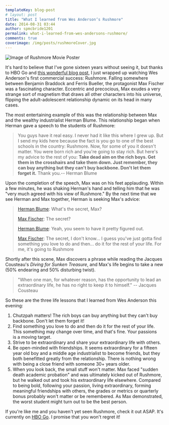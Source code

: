 ```yaml
---
templateKey: blog-post
# layout: post
title: "What I learned from Wes Anderson‘s Rushmore"
date: 2014-08-31 03:44
author: spmcbride1201
permalink: what-i-learned-from-wes-andersons-rushmore/
comments: true
coverimage: /img/posts/rushmoreCover.jpg
---
```


![Image of Rushmore Movie Poster]({{site.baseurl}}/img/posts/1862__rushmore_1998movie_-166x300.jpg)

It's hard to believe that I've gone sixteen years without seeing it, but thanks to HBO Go and <a href="http://www.pastemagazine.com/blogs/lists/2014/08/the-25-best-movies-to-watch-on-hbo-go-august-2014.html" target="_blank">this wonderful blog post</a>, I just wrapped up watching Wes Anderson's first commercial success: Rushmore. Falling somewhere between Benjamin Braddock and Ferris Bueller, the protagonist Max Fischer was a fascinating character. Eccentric and precocious, Max exudes a very strange sort of magnetism that draws all other characters into his universe, flipping the adult-adolescent relationship dynamic on its head in many cases.

The most entertaining example of this was the relationship between Max and the wealthy industrialist Herman Blume. This relationship began when Herman gave a speech to the students of Rushmore:
<blockquote>You guys have it real easy. I never had it like this where I grew up. But I send my kids here because the fact is you go to one of the best schools in the country: Rushmore. Now, for some of you it doesn't matter. You were born rich and you're going to stay rich. But here's my advice to the rest of you: <strong>Take dead aim on the rich boys. Get them in the crosshairs and take them down. Just remember, they can buy anything but they can't buy backbone. Don't let them forget it.</strong> Thank you.-- Herman Blume</blockquote>
Upon the completion of the speech, Max was on his feet applauding. Within a few minutes, he was shaking Herman's hand and telling him that he was "very much agreed with his view of Rushmore." By the next time that we see Herman and Max together, Herman is seeking Max's advice:
<blockquote><a href="http://www.imdb.com/name/nm0000195/?ref_=tt_trv_qu" target="_blank">Herman Blume</a>: What's the secret, Max?

<a href="http://www.imdb.com/name/nm0005403/?ref_=tt_trv_qu" target="_blank">Max Fischer</a>: The secret?

<a href="http://www.imdb.com/name/nm0000195/?ref_=tt_trv_qu" target="_blank">Herman Blume</a>: Yeah, you seem to have it pretty figured out.

<a href="http://www.imdb.com/name/nm0005403/?ref_=tt_trv_qu" target="_blank">Max Fischer</a>: The secret, I don't know... I guess you've just gotta find something you love to do and then... do it for the rest of your life. For me, it's going to Rushmore</blockquote>
Shortly after this scene, Max discovers a phrase while reading the Jacques Cousteau's <i>Diving for Sunken Treasure</i>, and Max's life begins to take a new (50% endearing and 50% disturbing twist).
<blockquote>"When one man, for whatever reason, has the opportunity to lead an extraordinary life, he has no right to keep it to himself." -- Jacques Cousteau</blockquote>
So these are the three life lessons that I learned from Wes Anderson this evening:
<ol>
	<li>Chutzpah matters! The rich boys can buy anything but they can't buy backbone. Don't let them forget it!</li>
	<li>Find something you love to do and then do it for the rest of your life. This something may change over time, and that's fine. Your passions is a moving target.</li>
	<li>Strive to be extraordinary and share your extraordinary life with others.</li>
	<li>Be open-minded with friendships. It seems extraordinary for a fifteen year old boy and a middle age industrialist to become friends, but they both benefitted greatly from the relationship. There is nothing wrong with being a close friend with someone 30+ years older.</li>
	<li>When you look back, the small stuff won't matter. Max faced "sudden death academic probation" and was ultimately kicked out of Rushmore, but he walked out and took his extraordinary life elsewhere. Compared to being bold, following your passion, living extraordinary, forming meaningful friendships with others, the grades or metrics or quarterly bonus probably won't matter or be remembered. As Max demonstrated, the worst student might turn out to be the best person.</li>
</ol>
If you're like me and you haven't yet seen Rushmore, check it out ASAP. It's currently on <a href="http://www.hbogo.com/?camp=GoG829#movies/video&amp;assetID=GOROSTGP39812?videoMode=embeddedVideo/" target="_blank">HBO Go</a>. I promise that you won't regret it!